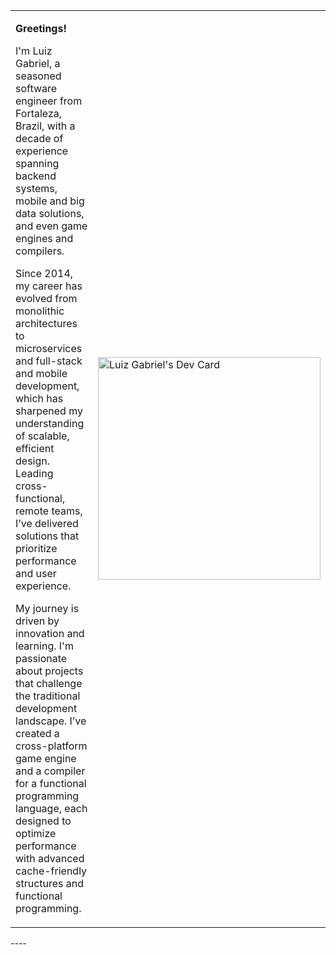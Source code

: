 
<table>
  <tr>
    <td>
      <p><b>Greetings!</b></p>
      <p>
        I'm Luiz Gabriel, a seasoned software engineer from Fortaleza, Brazil, with a decade of experience spanning backend systems, mobile and big data solutions, and even game engines and compilers.</p>
      <p>Since 2014, my career has evolved from monolithic architectures to microservices and full-stack and mobile development, which has sharpened my understanding of scalable, efficient design. 
        Leading cross-functional, remote teams, I’ve delivered solutions that prioritize performance and user experience.</p>
      <p>My journey is driven by innovation and learning.
        I'm passionate about projects that challenge the traditional development landscape.
        I’ve created a cross-platform game engine and a compiler for a functional programming language, each designed to optimize performance with advanced cache-friendly structures and functional programming.</p>
    </td>
    <td width="320px">
      <a href="https://app.daily.dev/luizgabriel">
        <img src="https://api.daily.dev/devcards/v2/CSftGDWVblJyWhh2FSxmw.png?r=wlv&type=default" width="356" alt="Luiz Gabriel's Dev Card"/>
      </a>
    </td>
  </tr>
</table>
----

